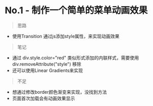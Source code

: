 # No.1 - 制作一个简单的菜单动画效果

>思路

+ 使用Transition
    通过js添加style属性，来实现动画效果

>笔记

+ 通过 div.style.color="red" 类似形式添加的内联样式，需要使用div.removeAttribute("style") 移除
+ 还可以使用Linear Gradients来实现

>不足

+ 想通过修改border颜色渐变来实现，没找到方法
+ 页面首次加载会有动画效果显示